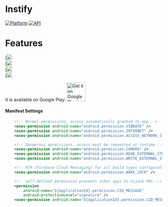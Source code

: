 # Instify
[![Platform](https://img.shields.io/badge/platform-android-green.svg)](http://developer.android.com/index.html)
[![API](https://img.shields.io/badge/API-16%2B-brightgreen.svg?style=flat)](https://android-arsenal.com/api?level=7)

# Features
[![](https://github.com/xlogix/instify/blob/master/Slides/slide_1.png)</br>
[![](https://github.com/xlogix/instify/blob/master/Slides/slide_2.png)</br>
[![](https://github.com/xlogix/instify/blob/master/Slides/slide_3.png)</br>
[![](https://github.com/xlogix/instify/blob/master/Slides/slide_4.png)</br>

It is available on Google Play:
<a href="https://play.google.com/store/apps/details?id=com.instify.android" target="_blank">
  <img alt="Get it on Google Play"
      src="https://play.google.com/intl/en_us/badges/images/generic/en-play-badge.png" height="60"/>
</a>

#### Manifest Settings

```xml
    <!-- Normal permissions, access automatically granted to app -->
    <uses-permission android:name="android.permission.VIBRATE" />
    <uses-permission android:name="android.permission.INTERNET" />
    <uses-permission android:name="android.permission.ACCESS_NETWORK_STATE" />

    <!-- Dangerous permissions, access must be requested at runtime -->
    <uses-permission android:name="android.permission.CAMERA" />
    <uses-permission android:name="android.permission.READ_EXTERNAL_STORAGE" />
    <uses-permission android:name="android.permission.WRITE_EXTERNAL_STORAGE" />

    <!-- FCM (Firebase Cloud Messaging) for all build types configuration -->
    <uses-permission android:name="android.permission.WAKE_LOCK" />

    <!-- self-defined permission prevents other apps to hijack PNs -->
    <permission
        android:name="${applicationId}.permission.C2D_MESSAGE"
        android:protectionLevel="signature" />
    <uses-permission android:name="${applicationId}.permission.C2D_MESSAGE" />```

